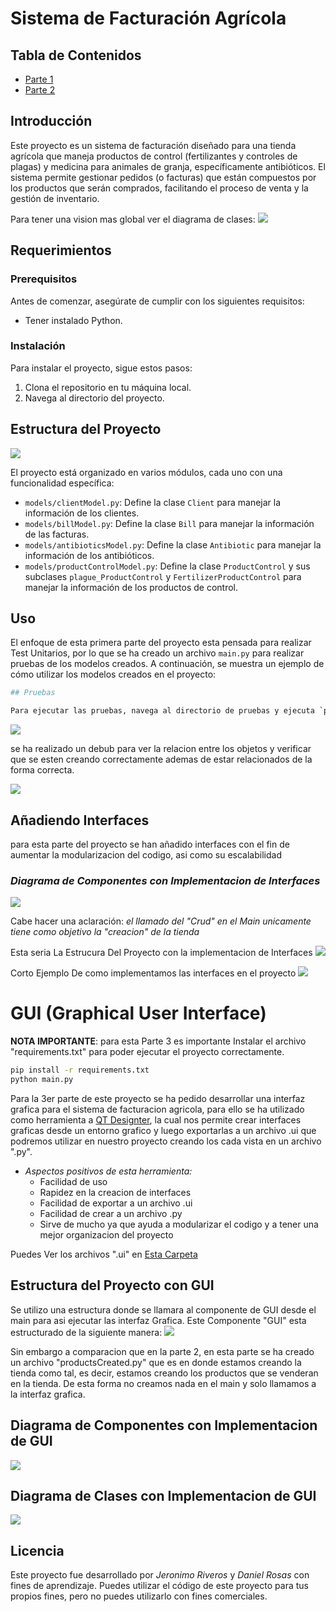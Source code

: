 # Sistema de Facturación Agrícola

## Tabla de Contenidos

- [Parte 1](#estructura-del-proyecto)
- [Parte 2](#añadiendo-interfaces)

## Introducción

Este proyecto es un sistema de facturación diseñado para una tienda agrícola que maneja productos de control (fertilizantes y controles de plagas) y medicina para animales de granja, específicamente antibióticos. El sistema permite gestionar pedidos (o facturas) que están compuestos por los productos que serán comprados, facilitando el proceso de venta y la gestión de inventario.

Para tener una vision mas global ver el diagrama de clases:
<img src="./img/Diagrama de Clases.png">

## Requerimientos

### Prerequisitos

Antes de comenzar, asegúrate de cumplir con los siguientes requisitos:

- Tener instalado Python.

### Instalación

Para instalar el proyecto, sigue estos pasos:

1. Clona el repositorio en tu máquina local.
2. Navega al directorio del proyecto.

## Estructura del Proyecto
<img src="./img/projectStructure.png">

El proyecto está organizado en varios módulos, cada uno con una funcionalidad específica:

- `models/clientModel.py`: Define la clase `Client` para manejar la información de los clientes.
- `models/billModel.py`: Define la clase `Bill` para manejar la información de las facturas.
- `models/antibioticsModel.py`: Define la clase `Antibiotic` para manejar la información de los antibióticos.
- `models/productControlModel.py`: Define la clase `ProductControl` y sus subclases `plague_ProductControl` y `FertilizerProductControl` para manejar la información de los productos de control.

## Uso

El enfoque de esta primera parte del proyecto esta pensada para realizar Test Unitarios, por lo que se ha creado un archivo `main.py` para realizar pruebas de los modelos creados. A continuación, se muestra un ejemplo de cómo utilizar los modelos creados en el proyecto:
  
  ```python
## Pruebas

Para ejecutar las pruebas, navega al directorio de pruebas y ejecuta `python .\main.py`.
```
<img src="./img/tests.png">

se ha realizado un debub para ver la relacion entre los objetos y verificar que se esten creando correctamente ademas de estar relacionados de la forma correcta.

<img src="./img/debug.png">



## Añadiendo Interfaces
para esta parte del proyecto se han añadido interfaces con el fin de aumentar la modularizacion del codigo, asi como su escalabilidad

### *Diagrama de Componentes con Implementacion de Interfaces*
<img src="./img/Diagrama de componentes Con Interfaces.png">

Cabe hacer una aclaración: *el llamado del "Crud" en el Main unicamente tiene como objetivo la "creacion" de la tienda*

Esta seria La Estrucura Del Proyecto con la implementacion de Interfaces
<img src="./img/EstructuraConInterfaces.png">


Corto Ejemplo De como implementamos las interfaces en el proyecto
<img src="./img/Ejemplo Implementacion de Interfaz.png">

# GUI (Graphical User Interface)
**NOTA IMPORTANTE**: para esta Parte 3 es importante Instalar el archivo "requirements.txt" para poder ejecutar el proyecto correctamente.

```bash
pip install -r requirements.txt
python main.py
```

Para la 3er parte de este proyecto se ha pedido desarrollar una interfaz grafica para el sistema de facturacion agricola, para ello se ha utilizado como herramienta a [QT Designter](https://doc.qt.io/qt-6/qtdesigner-manual.html), la cual nos permite crear interfaces graficas desde un entorno grafico y luego exportarlas a un archivo .ui que podremos utilizar en nuestro proyecto creando los cada vista en un archivo ".py".

- *Aspectos positivos de esta herramienta:*
  - Facilidad de uso
  - Rapidez en la creacion de interfaces
  - Facilidad de exportar a un archivo .ui
  - Facilidad de crear a un archivo .py
  - Sirve de mucho ya que ayuda a modularizar el codigo y a tener una mejor organizacion del proyecto

Puedes Ver los archivos ".ui" en [Esta Carpeta](./GUI/QT%20Designs/)

## Estructura del Proyecto con GUI
Se utilizo una estructura donde se llamara al componente de GUI desde el main para asi ejecutar las interfaz Grafica.
Este Componente "GUI" esta estructurado de la siguiente manera:
<img src="./img/Estructura GUI.png">

Sin embargo a comparacion que en la parte 2, en esta parte se ha creado un archivo "productsCreated.py" que es en donde estamos creando la tienda como tal, es decir, estamos creando los productos que se venderan en la tienda. De esta forma no creamos nada en el main y solo llamamos a la interfaz grafica.

## Diagrama de Componentes con Implementacion de GUI
<img src="./img/DiagramaClasesGUI.png">

## Diagrama de Clases con Implementacion de GUI
<img src="./img/DiagramaClasesGUIAplicada.png">


## Licencia

Este proyecto fue desarrollado por *Jeronimo Riveros* y *Daniel Rosas* con fines de aprendizaje. Puedes utilizar el código de este proyecto para tus propios fines, pero no puedes utilizarlo con fines comerciales.